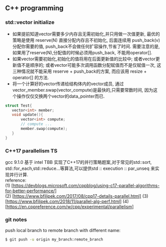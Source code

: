 ## C++ programming 
### std::vector initialize
- 如果提前知道vector需要多少内存且无需初始化,并只用做一次值更新,
最优的策略是使用 reserve(N) 直接分配内存且不初始化,
后面连续用 push_back(v) 分配你需要的值,
push_back不会做任何扩容操作,节省了时间.
需要注意的是,如果用了reserve(N),分配值的时候必须用push_back,
不能用operator[]. 
- 如果vector需要初始化,初始化的值将用在后面更新值的比较中; 
或者vector更新值不是顺序的; 
或者vector可能多次调用函数分配赋值而不是仅赋值一次, 
这三种情况就不能采用 reserve + push_back的方案, 
而应该用 resize + operator[] 的方法.
- 将一个计算好的vector传递给结构体内的vector成员,
通过vector_member.swap(vector_compute)是最快的,只需要常数时间,
因为这个操作仅仅交换两个vector的data_pointer而已.
```c++
struct Test{
   vector<int> member;
   void update(){
       vector<int> compute;
       // compute ...
       member.swap(compute);
   }
}
```

### C++17 parallelism TS
gcc 9.1.0 基于 intel TBB 实现了C++17的并行策略题案,对于常见的std::sort,
std::for_each,std::reduce...等算法,可以提供std :: execution :: par_unseq
来实现并行计算.<br>
reference:<br>
(1) [https://devblogs.microsoft.com/cppblog/using-c17-parallel-algorithms-for-better-performance/]<br>
(2) [https://www.bfilipek.com/2017/08/cpp17-details-parallel.html]
(3) [https://www.bfilipek.com/2018/11/parallel-alg-perf.html]
(4) [https://en.cppreference.com/w/cpp/experimental/parallelism]

### git notes
push local branch to remote branch with different name:
```bash
$ git push -u origin my_branch:remote_branch
```